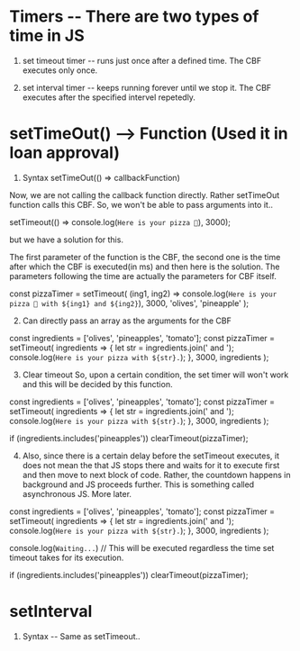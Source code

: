 # Timers -- There are two types of time in JS

1. set timeout timer -- runs just once after a defined time. The CBF executes only once.

2. set interval timer -- keeps running forever until we stop it. The CBF executes after the specified intervel repetedly.

# setTimeOut() --> Function (Used it in loan approval)

1. Syntax
   setTimeOut(() => callbackFunction)

Now, we are not calling the callback function directly. Rather setTimeOut function calls this CBF.
So, we won't be able to pass arguments into it..

setTimeout(() => console.log(`Here is your pizza 🍕`), 3000);

but we have a solution for this.

The first parameter of the function is the CBF, the second one is the time after which the CBF is executed(in ms) and then here is the solution. The parameters following the time are actually the parameters for CBF itself.

const pizzaTimer = setTimeout(
(ing1, ing2) => console.log(`Here is your pizza 🍕 with ${ing1} and ${ing2}`),
3000,
'olives',
'pineapple'
);

2. Can directly pass an array as the arguments for the CBF

const ingredients = ['olives', 'pineapples', 'tomato'];
const pizzaTimer = setTimeout(
ingredients => {
let str = ingredients.join(' and ');
console.log(`Here is your pizza with ${str}.`);
},
3000,
ingredients
);

3. Clear timeout
   So, upon a certain condition, the set timer will won't work and this will be decided by this function.

const ingredients = ['olives', 'pineapples', 'tomato'];
const pizzaTimer = setTimeout(
ingredients => {
let str = ingredients.join(' and ');
console.log(`Here is your pizza with ${str}.`);
},
3000,
ingredients
);

if (ingredients.includes('pineapples')) clearTimeout(pizzaTimer);

4. Also, since there is a certain delay before the setTimeout executes, it does not mean the that JS stops there and waits for it to execute first and then move to next block of code. Rather, the countdown happens in background and JS proceeds further. This is something called asynchronous JS. More later.

const ingredients = ['olives', 'pineapples', 'tomato'];
const pizzaTimer = setTimeout(
ingredients => {
let str = ingredients.join(' and ');
console.log(`Here is your pizza with ${str}.`);
},
3000,
ingredients
);

console.log(`Waiting...`) // This will be executed regardless the time set timeout takes for its execution.

if (ingredients.includes('pineapples')) clearTimeout(pizzaTimer);

# setInterval

1. Syntax -- Same as setTimeout..
